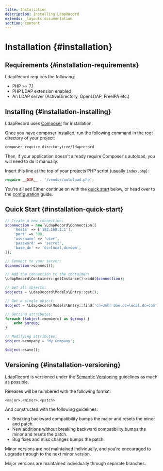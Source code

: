 ```yaml
---
title: Installation
description: Installing LdapRecord
extends: _layouts.documentation
section: content
---
```


# Installation {#installation}

## Requirements {#installation-requirements}

LdapRecord requires the following:

- PHP >= 7.1
- PHP LDAP extension enabled
- An LDAP server (ActiveDirectory, OpenLDAP, FreeIPA etc.)

## Installing {#installation-installing}

LdapRecord uses [Composer](https://getcomposer.org) for installation.

Once you have composer installed, run the following command in the root directory of your project:

```bash
composer require directorytree/ldaprecord
```

Then, if your application doesn't already require Composer's autoload, you will need to do it manually.

Insert this line at the top of your projects PHP script (usually `index.php`):

```php
require __DIR__ . '/vendor/autoload.php';
```

You're all set! Either continue on with the [quick start](#quick-start) below, or head over to
the [configuration](/docs/{{version}}/configuration) guide.

## Quick Start {#installation-quick-start}

```php
// Create a new connection:
$connection = new \LdapRecord\Connection([
    'hosts' => ['192.168.1.1'],
    'port' => 389,
    'username' => 'user',
    'password' => 'secret',
    'base_dn' => 'dc=local,dc=com',
]);

// Connect to your server:
$connection->connect();

// Add the connection to the container:
\LdapRecord\Container::getInstance()->add($connection);

// Get all objects:
$objects = \LdapRecord\Models\Entry::get();

// Get a single object:
$object = \LdapRecord\Models\Entry::find('cn=John Doe,dc=local,dc=com');

// Getting attributes:
foreach ($object->memberof as $group) {
    echo $group;
}

// Modifying attributes:
$object->company = 'My Company';

$object->save();
```

## Versioning {#installation-versioning}

LdapRecord is versioned under the [Semantic Versioning](http://semver.org/) guidelines as much as possible.

Releases will be numbered with the following format:

`<major>.<minor>.<patch>`

And constructed with the following guidelines:

* Breaking backward compatibility bumps the major and resets the minor and patch.
* New additions without breaking backward compatibility bumps the minor and resets the patch.
* Bug fixes and misc changes bumps the patch.

Minor versions are not maintained individually, and you're encouraged to upgrade through to the next minor version.

Major versions are maintained individually through separate branches.
